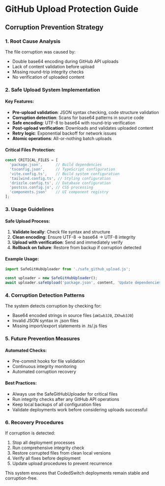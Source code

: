 # GitHub Upload Protection Guide

## Corruption Prevention Strategy

### 1. Root Cause Analysis
The file corruption was caused by:
- Double base64 encoding during GitHub API uploads
- Lack of content validation before upload
- Missing round-trip integrity checks
- No verification of uploaded content

### 2. Safe Upload System Implementation

#### Key Features:
- **Pre-upload validation**: JSON syntax checking, code structure validation
- **Corruption detection**: Scans for base64 patterns in source code
- **Safe encoding**: UTF-8 to base64 with round-trip verification
- **Post-upload verification**: Downloads and validates uploaded content
- **Retry logic**: Exponential backoff for network issues
- **Atomic operations**: All-or-nothing batch uploads

#### Critical Files Protection:
```javascript
const CRITICAL_FILES = [
  'package.json',      // Build dependencies
  'tsconfig.json',     // TypeScript configuration
  'vite.config.ts',    // Build system configuration
  'tailwind.config.ts', // Styling configuration
  'drizzle.config.ts', // Database configuration
  'postcss.config.js', // CSS processing
  'components.json'    // UI component registry
];
```

### 3. Usage Guidelines

#### Safe Upload Process:
1. **Validate locally**: Check file syntax and structure
2. **Clean encoding**: Ensure UTF-8 → base64 → UTF-8 integrity
3. **Upload with verification**: Send and immediately verify
4. **Rollback on failure**: Restore from backup if corruption detected

#### Example Usage:
```javascript
import SafeGitHubUploader from './safe_github_upload.js';

const uploader = new SafeGitHubUploader();
await uploader.safeUpload('package.json', content, 'Update dependencies');
```

### 4. Corruption Detection Patterns
The system detects corruption by checking for:
- Base64 encoded strings in source files (`aW1wb3J0`, `ZXhwb3J0`)
- Invalid JSON syntax in .json files
- Missing import/export statements in .ts/.js files

### 5. Future Prevention Measures

#### Automated Checks:
- Pre-commit hooks for file validation
- Continuous integrity monitoring
- Automated corruption recovery

#### Best Practices:
- Always use the SafeGitHubUploader for critical files
- Run integrity checks after any GitHub API operations
- Keep local backups of all configuration files
- Validate deployments work before considering uploads successful

### 6. Recovery Procedures

If corruption is detected:
1. Stop all deployment processes
2. Run comprehensive integrity check
3. Restore corrupted files from clean local versions
4. Verify all fixes before deployment
5. Update upload procedures to prevent recurrence

This system ensures that CodedSwitch deployments remain stable and corruption-free.